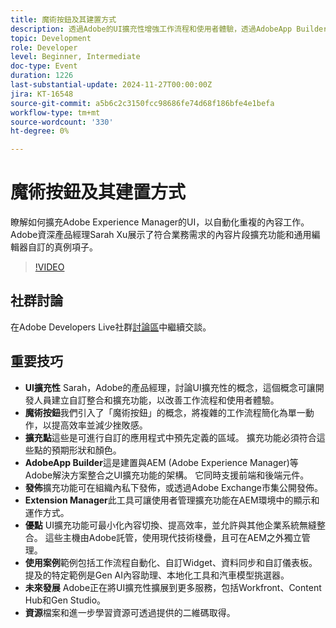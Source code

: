 ```yaml
---
title: 魔術按鈕及其建置方式
description: 透過Adobe的UI擴充性增強工作流程和使用者體驗，透過AdobeApp Builder允許自訂整合，使用「神奇按鈕」簡化複雜工作，並支援與企業系統的無縫整合，以及未來的擴充功能以擴充至更多Adobe服務。
topic: Development
role: Developer
level: Beginner, Intermediate
doc-type: Event
duration: 1226
last-substantial-update: 2024-11-27T00:00:00Z
jira: KT-16548
source-git-commit: a5b6c2c3150fcc98686fe74d68f186bfe4e1befa
workflow-type: tm+mt
source-wordcount: '330'
ht-degree: 0%

---
```



# 魔術按鈕及其建置方式

瞭解如何擴充Adobe Experience Manager的UI，以自動化重複的內容工作。 Adobe資深產品經理Sarah Xu展示了符合業務需求的內容片段擴充功能和通用編輯器自訂的真例項子。


>[!VIDEO](https://video.tv.adobe.com/v/3440037/?learn=on&enablevpops)

## 社群討論

在Adobe Developers Live社群[討論區](https://adobe.ly/3Ywf6kg)中繼續交談。

## 重要技巧

* **UI擴充性** Sarah，Adobe的產品經理，討論UI擴充性的概念，這個概念可讓開發人員建立自訂整合和擴充功能，以改善工作流程和使用者體驗。
* **魔術按鈕**&#x200B;我們引入了「魔術按鈕」的概念，將複雜的工作流程簡化為單一動作，以提高效率並減少挫敗感。
* **擴充點**&#x200B;這些是可進行自訂的應用程式中預先定義的區域。 擴充功能必須符合這些點的預期形狀和顏色。
* **AdobeApp Builder**&#x200B;這是建置與AEM (Adobe Experience Manager)等Adobe解決方案整合之UI擴充功能的架構。 它同時支援前端和後端元件。
* **發佈**&#x200B;擴充功能可在組織內私下發佈，或透過Adobe Exchange市集公開發佈。
* **Extension Manager**&#x200B;此工具可讓使用者管理擴充功能在AEM環境中的顯示和運作方式。
* **優點** UI擴充功能可最小化內容切換、提高效率，並允許與其他企業系統無縫整合。 這些主機由Adobe託管，使用現代技術棧疊，且可在AEM之外獨立管理。
* **使用案例**&#x200B;範例包括工作流程自動化、自訂Widget、資料同步和自訂儀表板。 提及的特定範例是Gen AI內容助理、本地化工具和汽車模型挑選器。
* **未來發展** Adobe正在將UI擴充性擴展到更多服務，包括Workfront、Content Hub和Gen Studio。
* **資源**&#x200B;檔案和進一步學習資源可透過提供的二維碼取得。